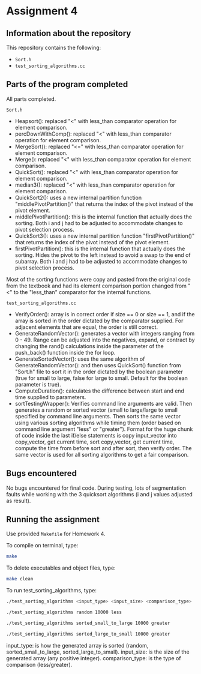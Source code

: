 # Assignment 4

## Information about the repository

This repository contains the following:
- `Sort.h`
- `test_sorting_algorithms.cc`

## Parts of the program completed

All parts completed.

`Sort.h`
- Heapsort(): replaced "<" with less_than comparator operation for element comparison.
- percDownWithComp(): replaced "<" with less_than comparator operation for element comparison.
- MergeSort(): replaced "<=" with less_than comparator operation for element comparison.
- Merge(): replaced "<" with less_than comparator operation for element comparison.
- QuickSort(): replaced "<" with less_than comparator operation for element comparison.
- median3(): replaced "<" with less_than comparator operation for element comparison.
- QuickSort2(): uses a new internal partition function "middlePivotPartition()" that returns the index of the pivot instead of the pivot element.
- middlePivotPartition(): this is the internal function that actually does the sorting. Both i and j had to be adjusted to accommodate changes to pivot selection process.
- QuickSort3(): uses a new internal partition function "firstPivotPartition()" that returns the index of the pivot instead of the pivot element.
- firstPivotPartition(): this is the internal function that actually does the sorting. Hides the pivot to the left instead to avoid a swap to the end of subarray. Both i and j had to be adjusted to accommodate changes to pivot selection process.

Most of the sorting functions were copy and pasted from the original code from the textbook and had its element comparison portion changed from "<" to the "less_than" comparator for the internal functions.

`test_sorting_algorithms.cc`
- VerifyOrder(): array is in correct order if size == 0 or size == 1, and if the array is sorted in the order dictated by the comparator supplied. For adjacent elements that are equal, the order is still correct.
- GenerateRandomVector(): generates a vector with integers ranging from 0 - 49. Range can be adjusted into the negatives, expand, or contract by changing the rand() calculations inside the parameter of the push_back() function inside the for loop.
- GenerateSortedVector(): uses the same algorithm of GenerateRandomVector(): and then uses QuickSort() function from "Sort.h" file to sort it in the order dictated by the boolean parameter (true for small to large, false for large to small. Default for the boolean parameter is true).
- ComputeDuration(): calculates the difference between start and end time supplied to parameters.
- sortTestingWrapper(): Verifies command line arguments are valid. Then generates a random or sorted vector (small to large/large to small specified by command line arguments. Then sorts the same vector using various sorting algorithms while timing them (order based on command line argument "less" or "greater"). Format for the huge chunk of code inside the last if/else statements is copy input_vector into copy_vector, get current time, sort copy_vector, get current time, compute the time from before sort and after sort, then verify order. The same vector is used for all sorting algorithms to get a fair comparison.

## Bugs encountered

No bugs encountered for final code. During testing, lots of segmentation faults while working with the 3 quicksort algorithms (i and j values adjusted as result).

## Running the assignment

Use provided `Makefile` for Homework 4.

To compile on terminal, type:

```bash
make
```

To delete executables and object files, type:

```bash
make clean
```

To run test_sorting_algorithms, type:

```bash
./test_sorting_algorithms <input_type> <input_size> <comparison_type>
```

```bash
./test_sorting_algorithms random 10000 less
```

```bash
./test_sorting_algorithms sorted_small_to_large 10000 greater
```

```bash
./test_sorting_algorithms sorted_large_to_small 10000 greater
```

input_type: is how the generated array is sorted (random, sorted_small_to_large, sorted_large_to_small).
input_size: is the size of the generated array (any positive integer).
comparison_type: is the type of comparison (less/greater).

